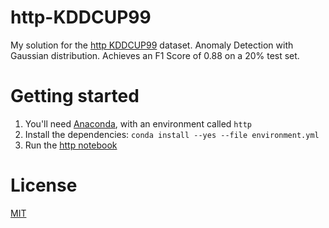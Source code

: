 # http-KDDCUP99

My solution for the [http KDDCUP99](http://odds.cs.stonybrook.edu/http-kddcup99-dataset) dataset. Anomaly Detection with Gaussian distribution. Achieves an F1 Score of 0.88 on a 20% test set.

# Getting started

1. You'll need [Anaconda](https://docs.anaconda.com/anaconda/install), with an environment called `http`
2. Install the dependencies: `conda install --yes --file environment.yml`
2. Run the [http notebook](http.ipynb)

# License

[MIT](LICENSE)
